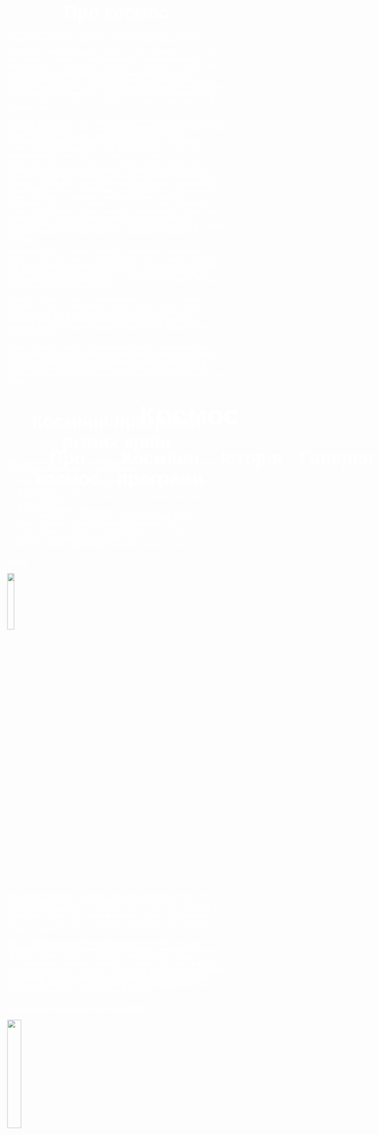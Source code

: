 <!DOCTYPE html>
<html>
<head>
	<title>Космос</title>
	<meta charset="utf-8">
	<meta name="viewport" content="width=device-width, initial-scale=1.0">
	<style>
		body {
			background-image: url('https://www.electronic-sirens.com/ru/wp-content/uploads/sites/8/2021/09/Yest-li-zvuk-v-kosmose-.jpg');
			background-repeat: no-repeat;
			background-size: cover;
			background-attachment: fixed;
			height: 100vh;
			margin: 0 60px;
			padding: 0;
			font-family: Arial, sans-serif;
			color: #ffffff;
			overflow-x: hidden;
		}
		header {
		  display: flex;
		  align-items: center;
		  justify-content: center;
		  background-color: transparent;
		  padding: 10px;
		  position: absolute;
		  top: 50%;
		  left: 50%;
		  transform: translate(-50%, -50%);
		}
		nav ul {
			margin: 20;
			list-style: none;
			display: flex;
			justify-content: center;
		}
		nav li {
			margin: 0 20px;
		}
		nav a {
			color: #fff;
			text-decoration: none;
			font-weight: bold;
		}
		section:first-of-type {
	  margin-top: 1000px;
		}
		section h1 {
			font-size:  3em;
			margin-bottom: 0;
			text-align: center;
		}
		img {
			max-width: 100%;
			height: auto;
			margin-bottom: 0px;
		}
		sections-container {
			  position: absolute;
			  bottom: 0;
			  height: calc(100% - 1000px);
			  overflow-y: scroll;
		}
	</style>
</head>
<body>
	<header style="display: flex; flex-direction: column; font-size: 3em; padding: 10px;">
	  <h1 style="font-size: 1.5em; margin: 40;">Космос</h1>
	  <nav>
	    <ul style="margin: 0;">
	      <li><a href="#about">Про космос</a></li>
	      <li><a href="#missions">Космічні програми</a></li>
	      <li><a href="#history">Історія</a></li>
	      <li><a href="#gallery">Галерея</a></li>
	    </ul>
	  </nav>
	</header>
<section id="about">
	<h1>Про космос</h1>
<p>Космі́чний про́стір, або ко́смос (дав.-гр. κόσμος − всесвіт) — відносно порожні ділянки Всесвіту, розташовані поза межами атмосфер небесних тіл.</p>
<p>Всупереч розповсюдженій думці, космос не цілком порожній, але у ньому дуже низька густина речовини. Переважно це водень в атомарному, молекулярному чи іонізованому стані, також є інші прості гази (гелій, азот, кисень), тверді частинки пилу, що містять переважно вуглець, а за допомогою мікрохвильової спектроскопії виявлено кілька десятків різних молекул. Водночас космос заповнений електромагнітним випромінюванням, зокрема реліктовим випромінюванням що лишилося після Великого Вибуху, та космічними променями, в яких містяться іонізовані атомні ядра та різні субатомні частинки.</p>
<p>Космічний простір існує поза атмосферою Землі й між небесними тілами. Як зазначено в передмові, космічний простір не зовсім порожній, він має низьку щільність частинок, переважно плазму водню та гелію, а також електромагнітне випромінення, магнітні поля, нейтрино, пил та космічні промені. Базова температура космосу, котра визначається реліктовим випроміненням Великого вибуху, становить 2,7 Кельвінів (−270,45 °C; −454,81 °F). Плазма між галактиками складає близько половини баріонної (звичайної) речовини у Всесвіті; вона має густину менше одного атома водню на кубічний метр і температуру мільйони Кельвінів. Місцеві скопища речовини, скупчуються у зірки та галактики. Дослідження показують, що 90 % маси більшості галактик перебуває у невідомому вигляді, що називається темною матерією, яка взаємодіє з іншою речовиною за допомогою гравітаційних, але не електромагнітних сил. Спостереження дозволяють припустити, що більшість масової енергії у спостережуваному Всесвіті, це темна енергія — вид енергії вакууму який недостатньо вивчений. Міжгалактичний простір охоплює більшу частину обсягу Всесвіту, але навіть галактики та зоряні системи майже цілком складаються з порожнього простору.</p>
<p>Межі міжнародного космічного права були встановлені Договором про космос, котрий набув чинності 10 жовтня 1967 року. Цей договір запобігає будь-яким посяганням стосовно національного суверенітету і дозволяє всім державам вільно досліджувати космос. Попри розробку резолюцій ООН щодо мирного використання космічного простору, на земній орбіті вже було випробувано протисупутникову зброю.</p>
<p>Фізичні дослідження космосу люди розпочали у 20 столітті з появою висотних польотів на повітряній кулі. За цим пішли пілотовані ракетні польоти. Через високу вартість потрапляння в космос, пілотований космічний політ був обмежений низькою орбітою Землі та Місяцем. Натомість, безпілотні космічні апарати вже досягли усіх відомих планет Сонячної системи.</p>
<p>Космічний простір є складним середовищем для дослідження людиною через небезпеку вакууму та випромінювання. Мікрогравітація також погано впливає на фізіологію людини, та спричинює як ослаблення м'язів, так і втрату кісткової маси. Окрім цих питань охорони здоров'я та довкілля, економічні витрати на розміщення предметів, зокрема людей, у космосі дуже високі.</p>
</section>
<section id="missions">
	<h1>Космічні програми різних країн</h1>
<p>Багато країн мають свої космічні програми, спрямовані на вивчення космосу та його ресурсів. Найбільші програми належать:</p>
<ul>
    <li>США - NASA (Національне управління з аеронавтики та дослідження космічного простору)</li>
    <li>Європейський союз та його країни-члени - Європейське космічне агентство (ЄКА)</li>
    <li>Російська Федерація - Роскосмос</li>
    <li>Китай - Китайська Національна Космічна Адміністрація (КНКА)</li>
		<li>Індія - Індійська космічна дослідницька організація (ISRO)</li>
		<li>Японія - Японська аерокосмічна дослідницька агенція (JAXA)</li>
		<li>Канада - Канадська космічна агенція (CSA)</li>
		<li>Бразилія - Бразильська агенція космічних досліджень (AEB)</li>
</ul>
<h3>NASA</h3>
<img src="https://upload.wikimedia.org/wikipedia/commons/thumb/e/e5/NASA_logo.svg/2449px-NASA_logo.svg.png" style="width: 18%;">
<p>Національне управління з аеронавтики та дослідження космічного простору (NASA) є федеральною агенцією Сполучених Штатів Америки, що займається дослідженням космічного простору та розробкою технологій для проведення космічних місій. Основні напрямки роботи NASA включають вивчення Сонячної системи, астрофізику, аеронавтику, науку про Землю та біологію в космосі.</p>
<p>NASA є відповідальною за багато іконічних космічних місій, таких як програма "Аполлон", що допомогла першим людям ступити на Місяць, та програма "Сховище" (Space Shuttle), яка забезпечувала регулярні політні місії на Міжнародну космічну станцію (МКС). Наразі NASA активно працює над багатьма проектами, такими як місія на Марс, дослідження інших планет та астероїдів, розвиток нових космічних технологій, включаючи реактивні двигуни, нові матеріали та нанотехнології, а також дослідження питань,
пов'язаних із захистом Землі від космічних загроз.</p>
<h3>Європейське космічне агентство (ЄКА)</h3>
<img src="https://24tv.ua/resources/photos/news/202202/1857770.jpg?v=1661256861000" style="width: 25%;">
<p>Європейське космічне агентство (European Space Agency, ESA) - це міжурядова організація зі штаб-квартирою у Парижі, Франція. Організація була створена у 1975 році і на сьогодні є одним з найбільших і найвпливовіших космічних агентств у світі. Головна мета ЄКА - розвиток європейської космічної технології та наукових досліджень в космосі. Організація здійснює запуски ракет-носіїв, розробляє і запускає космічні апарати та інші космічні системи. ЄКА також займається координацією інтернаціональних космічних проектів, таких як Міжнародна космічна станція.</p>
<h3>Роскосмос</h3>
<img src="https://eimg.pravda.com/images/doc/0/6/061a10f-------.jpg" style="width: 25%;">
<p>Роскосмос (Російське космічне агентство) - це державна корпорація Росії, яка займається розробкою та експлуатацією космічних технологій. Вона була створена в 1992 році на базі Міністерства загального та спеціального машинобудування СРСР і на даний момент є правонаступником Радянського космічного агентства.</p>
<p>Роскосмос відповідає за реалізацію космічних програм та проектів Росії, включаючи міжпланетні експедиції, запуски супутників зв'язку та навігації, дослідження Землі та космічних явищ, а також розробку ракетно-космічної техніки. Роскосмос також бере участь у міжнародних космічних програмах та проектах, співпрацюючи з космічними агентствами інших країн.</p>
<h3>Китайська Національна Космічна Адміністрація (КНКА)</h3>
<img src="https://upload.wikimedia.org/wikipedia/uk/6/61/CNSA-logo.gif " style="width: 18%;">
<p>Китайська Національна Космічна Адміністрація (КНКА) - це державне агентство Китаю, яке займається розробкою та реалізацією космічних проектів та програм. Воно було створене у 1993 році на базі Міністерства оборони Китаю та інших державних органів.</p>
<p>КНКА відповідає за запуски космічних апаратів, розробку та випробування ракетно-космічної техніки, включаючи носії, супутники та міжпланетні зонди. Крім того, воно займається науковими дослідженнями у космосі та вивченням планет, а також розробкою технологій для майбутніх космічних місій. КНКА є активним учасником міжнародних космічних проектів та співпрацює з іншими космічними агентствами в усьому світі.</p>
<h3>Індійська космічна дослідницька організація (ISRO)</h3>
<img src="https://upload.wikimedia.org/wikipedia/uk/d/d0/ISRO_Logo.jpg" style="width: 20%;">
<p>Індійська космічна дослідницька організація (ISRO) - це національне космічне агентство Індії, засноване в 1969 році. Організація займається розробкою та використанням космічних технологій для розвитку країни та вивчення космічного простору.</p>
<p>ISRO здійснює запуски супутників у космос, проводить дослідження планет Сонячної системи, займається створенням та розвитком супутникової техніки, а також розробляє ракетну техніку. ISRO також активно співпрацює з іншими країнами в галузі космічних технологій та бере участь в міжнародних космічних проектах.</p>
<h3>Японська аерокосмічна дослідницька агенція (JAXA)</h3>
<img src="https://upload.wikimedia.org/wikipedia/commons/thumb/8/85/Jaxa_logo.svg/1200px-Jaxa_logo.svg.png " style="width: 18%;">
<p>Японська аерокосмічна дослідницька агенція (JAXA) - це національне космічне агентство Японії, засноване в 2003 році шляхом об'єднання трьох попередніх організацій: Японської національної аерокосмічної лабораторії (NAL), Японської космічної агенції (JSA) та Японської дослідницької корпорації космічних досліджень (NASDA)</p>
<p>Місія JAXA полягає в розвитку технологій космічних досліджень та застосування їх на практиці для покращення якості життя людей та розвитку галузей економіки. Організація займається розробкою та експлуатацією супутників, проведенням наукових досліджень у космосі, вивченням планет Сонячної системи, включаючи Луну та Марс, а також підтримкою міжнародної космічної співпраці.</p>
<p>AXA відома своїми проектами, такими як розробка космічного апарату "Хаябуса", який вперше в історії приніс на Землю зразки грунту з астероїда, та місія "Акатсукі", яка успішно здійснила посадку на поверхню Місяця.</p>
<h3>Канадська космічна агенція (CSA)</h3>
<img src="https://upload.wikimedia.org/wikipedia/ru/thumb/7/77/Canadian_Space_Agency_logo.svg/1200px-Canadian_Space_Agency_logo.svg.png" style="width: 18%;">
<p>Канадська космічна агенція (CSA) є федеральним відомством Канади, яке займається розробкою та реалізацією космічних програм і технологій. CSA була створена в 1989 році і є однією з наймолодших космічних агенцій у світі.</p>
<p>Основні напрямки діяльності CSA - це наукові дослідження, розвиток космічної технології, реалізація космічних місій і підтримка канадської космічної промисловості. CSA бере участь в міжнародних космічних програмах, зокрема, у співпраці з NASA, Європейським космічним агентством та іншими космічними агенціями.</p>
<p>CSA також займається розробкою та випробуванням різноманітних космічних систем і технологій, включаючи супутники, робототехніку, сенсори та інші пристрої. Крім того, CSA працює над проектами, спрямованими на вивчення космосу та дослідження планет Сонячної системи, зокрема, участь у місії "Осінь" (OSIRIS-REx) для дослідження астероїда Бенну.</p>
<h3>Бразильська агенція космічних досліджень (AEB)</h3>
<img src="https://upload.wikimedia.org/wikipedia/commons/thumb/5/59/AEB-Brazil.svg/1200px-AEB-Brazil.svg.png" style="width: 18%;">
<p>Бразильська агенція космічних досліджень (AEB) (port. Agência Espacial Brasileira) - це федеральне урядове агентство, створене у 1994 році з метою розвитку бразильської космічної програми та налагодження співпраці з іншими космічними агентствами в галузі мирного використання космічного простору.</p>
<p>AEB займається розробкою та запуском супутників для моніторингу навколишнього середовища, збору даних для аграрного та енергетичного секторів, а також для телекомунікаційних цілей. Крім того, AEB відповідає за навчання космічних спеціалістів та проведення науково-дослідних робіт в галузі космосу.</p>
</section>

<section id="history">
	<h1>Історія ракет та космічних кораблів</h1>
  <h2 style="font-size: 2em;">Початки. Ідеї та концептуальні проєкти</h2>
	<p>1881 року Микола Іванович Кибальчич — винахідник і революціонер-народник українського походження, запропонував схему першого у світі реактивного літального апарату. В проєкті Кибальчич обґрунтував вибір робочого тіла і джерела енергії апарата, висунув ідею про можливість застосування броньованого пороху для реактивного двигуна і про необхідність забезпечення програмованого режиму горіння пороху, розробив пристрої для подачі палива і регулювання, способи запалювання. Подачу порохових шашок в камеру згорання Кибальчич планував забезпечувати за допомогою автоматичних годинникових механізмів. Досліджуючи питання щодо стійкості польоту, Кибальчич відмітив, що стабілізувати апарат можна відповідним розподілом мас і за допомогою крил-стабілізаторів. В проєкті досліджене питання про гальмування апарата при спуску. В кінці пояснювальної записки Кибальчич виказав думку про те, що успіх у вирішенні проблеми залежить від вибору співвідношення між масою корисного вантажу, габаритами порохових шашок і геометричними розмірами камери згорання двигунів. Страчений за замах на імператора Олександра II. </p>
	<p>1903 року російський учений Ціолковський Костянтин Едуардович висунув ідею про використання ракет для космічних польотів. Він у загальних рисах (на рівні концептуальних рішень) спроєктував ракету для міжпланетних сполучень.</p>
	<p>Німецький учений Герман Оберт у 1920-ті роки також виклав принципи міжпланетного польоту.</p>
	<p>Український вчений-винахідник Кондратюк Юрій Васильович у січні 1929 року в Новосибірську за власний кошт випустив книгу «Завоювання міжпланетних просторів».</p>
	<h2 style="font-size: 2em;">Найважливіші етапи освоєння космосу</h2>
<p>4 жовтня 1957 — запущено перший штучний супутник Землі «Супутник-1». (СРСР)</p>
<p>3 листопада 1957 — запущено другий штучний супутник Землі «Супутник-2», який вперше вивів у космос живу істоту, — собаку Лайку. (СРСР)</p>
<p>4 січня 1959 — станція «Луна-1» пройшла на відстані 6000 км від поверхні Місяця і вийшла на геліоцентричну орбіту. Вона стала першим у світі штучним супутником Сонця. (СРСР)</p>
<p>14 вересня 1959 — станція «Луна-2» вперше у світі досягла поверхні Місяця у районі Моря Ясності поблизу кратерів Аристид, Архімед і Автолік, і доставила вимпел з гербом СРСР. (СРСР)</p>
<p>4 жовтня 1959 — запущено АМС «Луна-3», яка вперше у світі сфотографувала невидимий з Землі бік Місяця. Також під час польоту вперше у світі було на практиці здійснено гравітаційний маневр. (СРСР)</p>
<p>19 серпня 1960 — здійснено перший в історії орбітальний політ у космос живих істот з успішним поверненням на Землю. На кораблі «Супутник-5» орбітальний політ здійснили собаки Білка та Стрілка. (СРСР)</p>
<p>12 квітня 1961 — здійснено перший політ людини у космос (Ю. Гагарін) на кораблі «Восток-1». (СРСР)</p>
<p>12 серпня 1962 — здійснено перший у світі груповий космічний політ на кораблях «Восток-3» і «Восток-4». Максимальне зближення кораблів становило близько 6,5 км. (СРСР)</p>
<p>16 червня 1963 — здійснено перший у світі політ у космос жінки-космонавта (Валентина Терешкова) на космічному кораблі «Восток-6». (СРСР)</p>
<p>12 жовтня 1964 — здійснив політ перший у світі багатомісний космічний корабель «Восход». (СРСР)</p>
<p>18 березня 1965 — здійснено перший в історії вихід людини у відкритий космос. Космонавт Олексій Леонов здійснив вихід у відкритий космос з корабля «Восход-2». (СРСР)</p>
<p>3 лютого 1966 — АМС «Луна-9» здійснила першу у світі м'яку посадку на поверхню Місяця, були передані панорамні знімки Місяця. (СРСР)</p>
<p>1 березня 1966 — станція «Венера-3» вперше досягла поверхні Венери, куди доставила вимпел СРСР. Це був перший у світі переліт космічного апарата з Землі на іншу планету. (СРСР)</p>
<p>3 квітня 1966 — станція «Луна-10» стала першим штучним супутником Місяця. (СРСР)</p>
<p>30 жовтня 1967 — виконано перше стикування двох безпілотних космічних апаратів «Космос-186» і «Космос-188». (СРСР)</p>
<p>15 вересня 1968 — перше повернення космічного апарата (Зонд-5) на Землю після обльоту Місяця. На борту знаходились живі істоти: черепахи, плодові мухи, черв'яки, рослини, насіння, бактерії. (СРСР)</p>
<p>16 січня 1969 — виконано перше стикування двох пілотованих космічних кораблів «Союз-4» і «Союз-5». (СРСР)</p>
<p>21 липня 1969 — перша висадка людини на Місяць (Н. Армстронг) в рамках місячної експедиції корабля «Аполлон-11», що доставив на Землю, серед іншого і перші проби місячного ґрунту. (США)</p>
<p>24 вересня 1970 — станція «Луна-16» здійснила забір і наступну доставку на Землю (станцією «Луна-16») зразків місячного ґрунту. (СРСР). Вона також є першим безпілотним космічним апаратом, який доставив на Землю проби породи з іншого космічного тіла (тобто, у цьому випадку, з Місяця)</p>
<p>17 листопада 1970 — м'яка посадка і початок роботи першого у світі напівавтоматичного самохідного апарата, дистанційно керованого з Землі: «Луноход-1». (СРСР)</p>
<p>15 грудня 1970 — перша у світі м'яка посадка на поверхню Венери: «Венера-7». (СРСР)</p>
<p>19 квітня 1971 — запущено першу орбітальну станцію «Салют-1». (СРСР)</p>
<p>13 листопада 1971 — станція «Марінер-9» стала першим штучним супутником Марса. (США)</p>
<p>27 листопада 1971 — станція «Марс-2» вперше досягла поверхні Марса. (СРСР)</p>
<p>2 грудня 1971 — перша м'яка посадка АМС на Марс: «Марс-3». (СРСР)</p>
<p>3 березня 1972 — запуск першого апарата, який згодом залишив межі Сонячної системи: Піонер-10. (США)</p>
<p>20 жовтня 1975 — станція «Венера-9» стала першим штучним супутником Венери. (СРСР)</p>
<p>жовтень 1975 — м'яка посадка двох космічних апаратів «Венера-9» і «Венера-10» і перші у світі фотознімки поверхні Венери. (СРСР)</p>
<p>12 квітня 1981 — перший політ першого багаторазового транспортного космічного корабля «Колумбія». (США)</p>
<p>20 лютого 1986 — виведення на орбіту базового модуля орбітальної станції «Мир»</p>
<p>7 грудня 1995 — станція «Галілео» стала першим штучним супутником Юпітера. (США)</p>
<p>20 листопада 1998 — запуск першого блока Міжнародної космічної станції. (Виробництво і запуск — Росія, власник — США)</p>
<p>24 червня 2000 — станція «NEAR Shoemaker» стала першим штучним супутником астероїда (433 Ерос). (США)</p>
<p>30 червня 2004 — станція «Кассіні» стала першим штучним супутником Сатурна. (США)</p>
<p>4 жовтня 2004 — учасники проєкту Tier One, що розробили повітряно-космічну систему SpaceShipOne, виграли приз Ansari X Prize (запропонований для першої недержавної організації, що здійснить два пілотованих суборбітальних космічних польоти на одному багаторазовому космічному апараті протягом двох тижнів)</p>
<p>15 січня 2006 — станція «Стардаст» доставила на Землю зразки комети Вільда 2. (США)</p>
<p>17 березня 2011 — станція «MESSENGER» стала першим штучним супутником Меркурія</p>
<p>12 листопада 2014 (о 17:35 за київським часом) — космічний апарат Філе(Philae) виконав першу в історії м'яку посадку на комету</p>
</section>
<section id="gallery">
	<h1>Галерея</h1>
  	<p><img src="ракета.jpg"></p>
    <p><img src="картинка1.jpg" style="width:300px;"></p>
		<p><img src="картинка2.jpg" style="width:310px;"></p>
</section>

